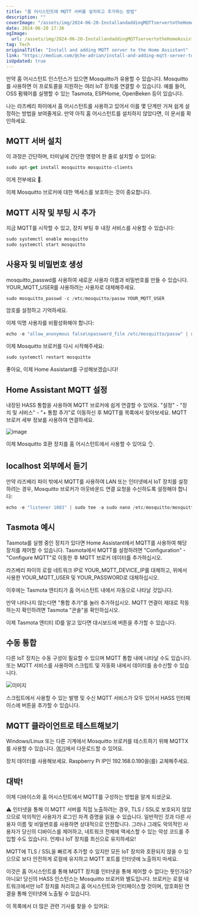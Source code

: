 ```yaml
---
title: "홈 어시스턴트에 MQTT 서버를 설치하고 추가하는 방법"
description: ""
coverImage: "/assets/img/2024-06-20-InstallandaddingMQTTservertotheHomeAssistant_0.png"
date: 2024-06-20 17:36
ogImage: 
  url: /assets/img/2024-06-20-InstallandaddingMQTTservertotheHomeAssistant_0.png
tag: Tech
originalTitle: "Install and adding MQTT server to the Home Assistant"
link: "https://medium.com/@che-adrian/install-and-adding-mqtt-server-to-the-home-assistant-7272454fdc59"
isUpdated: true
---
```






만약 홈 어시스턴트 인스턴스가 있으면 Mosquitto가 유용할 수 있습니다. Mosquitto를 사용하면 이 프로토콜을 지원하는 여러 IoT 장치를 연결할 수 있습니다. 예를 들어, OSS 펌웨어를 실행할 수 있는 Tasmota, ESPHome, OpenBeken 등이 있습니다.

나는 라즈베리 파이에서 홈 어시스턴트를 사용하고 있어서 이를 몇 단계만 거쳐 쉽게 설정하는 방법을 보여줄게요. 만약 아직 홈 어시스턴트를 설치하지 않았다면, 이 문서를 확인하세요.

## MQTT 서버 설치

이 과정은 간단하며, 터미널에 간단한 명령어 한 줄로 설치할 수 있어요:

<div class="content-ad"></div>

```js
sudo apt-get install mosquitto mosquitto-clients 
```

이게 전부에요 🐧.

이제 Mosquitto 브로커에 대한 액세스를 보호하는 것이 중요합니다.

## MQTT 시작 및 부팅 시 추가

<div class="content-ad"></div>

지금 MQTT를 시작할 수 있고, 장치 부팅 후 내장 서비스를 사용할 수 있습니다:

```js
sudo systemctl enable mosquitto
sudo systemctl start mosquitto
```

## 사용자 및 비밀번호 생성

mosquitto_passwd를 사용하여 새로운 사용자 이름과 비밀번호를 만들 수 있습니다. YOUR_MQTT_USER를 사용하려는 사용자로 대체해주세요.

<div class="content-ad"></div>

```js
sudo mosquitto_passwd -c /etc/mosquitto/passw YOUR_MQTT_USER
```

암호를 설정하고 기억하세요.

이제 익명 사용자를 비활성화해야 합니다:

```js
echo -e "allow_anonymous false\npassword_file /etc/mosquitto/passw" | sudo tee -a sudo nano /etc/mosquitto/mosquitto.conf
```

<div class="content-ad"></div>

이제 Mosquitto 브로커를 다시 시작해주세요:

```js
sudo systemctl restart mosquitto
```

좋아요, 이제 Home Assistant를 구성해보겠습니다!

## Home Assistant MQTT 설정

<div class="content-ad"></div>

내장된 HASS 통합을 사용하여 MQTT 브로커에 쉽게 연결할 수 있어요. "설정" - "장치 및 서비스" - "+ 통합 추가"로 이동하신 후 MQTT를 목록에서 찾아보세요. MQTT 브로커 세부 정보를 사용하여 연결하세요.

![image](https://miro.medium.com/v2/resize:fit:1400/1*KCF19chIplt1xq_1AQr2bw.gif)

이제 Mosquitto 호환 장치를 홈 어시스턴트에서 사용할 수 있어요 👌.

## localhost 외부에서 듣기

<div class="content-ad"></div>

만약 라즈베리 파이 밖에서 MQTT를 사용하여 LAN 또는 인터넷에서 IoT 장치를 설정하려는 경우, Mosquitto 브로커가 아웃바운드 연결 요청을 수신하도록 설정해야 합니다:

```js
echo -e "listener 1883" | sudo tee -a sudo nano /etc/mosquitto/mosquitto.conf
```

## Tasmota 예시

Tasmota를 실행 중인 장치가 있다면 Home Assistant에서 MQTT를 사용하여 해당 장치를 제어할 수 있습니다. Tasmota에서 MQTT를 설정하려면 "Configuration" - "Configure MQTT"로 이동한 후 MQTT 브로커 데이터를 추가하십시오.

<div class="content-ad"></div>

라즈베리 파이의 로컬 네트워크 IP로 YOUR_MQTT_DEVICE_IP를 대체하고, 위에서 사용한 YOUR_MQTT_USER 및 YOUR_PASSWORD로 대체하십시오.

이후에는 Tasmota 엔티티가 홈 어시스턴트 내에서 자동으로 나타날 것입니다.

만약 나타나지 않는다면 "통합 추가"를 눌러 추가하십시오. MQTT 연결이 제대로 작동하는지 확인하려면 Tasmota "콘솔"을 확인하십시오.

이제 Tasmota 엔티티 ID를 알고 있다면 대시보드에 버튼을 추가할 수 있습니다.

<div class="content-ad"></div>

## 수동 통합

다른 IoT 장치는 수동 구성이 필요할 수 있으며 MQTT 통합 내에 나타날 수도 있습니다. 또는 MQTT 서비스를 사용하여 스크립트 및 자동화 내에서 데이터를 송수신할 수 있습니다.

![이미지](/assets/img/2024-06-20-InstallandaddingMQTTservertotheHomeAssistant_0.png)

스크립트에서 사용할 수 있는 발행 및 수신 MQTT 서비스가 모두 있어서 HASS 인터페이스에 버튼을 추가할 수 있습니다.

<div class="content-ad"></div>

## MQTT 클라이언트로 테스트해보기

Windows/Linux 또는 다른 기계에서 Mosquitto 브로커를 테스트하기 위해 MQTTX를 사용할 수 있습니다. [여기](링크)에서 다운로드할 수 있어요.

장치 데이터를 사용해보세요. Raspberry Pi IP인 192.168.0.190을(를) 교체해주세요.

## 대박!

<div class="content-ad"></div>

이제 디바이스와 홈 어시스턴트에서 MQTT를 구성하는 방법을 알게 되셨군요.

⚠️ 인터넷을 통해 이 MQTT 서버를 직접 노출하려는 경우, TLS / SSL로 보호되지 않았으므로 악의적인 사용자가 로그인 자격 증명을 읽을 수 있습니다. 일반적인 것과 다른 사용자 이름 및 비밀번호를 사용하면 상대적으로 안전합니다. 그러나 그래도 악의적인 사용자가 당신의 디바이스를 제어하고, 네트워크 전체에 액세스할 수 있는 악성 코드를 주입할 수도 있습니다. 언제나 IoT 장치를 최신으로 유지하세요!

MQTT에 TLS / SSL을 빠르게 추가할 수 있지만 모든 IoT 장치와 호환되지 않을 수 있으므로 보다 안전하게 로컬에 유지하고 MQTT 포트를 인터넷에 노출하지 마세요.

이것은 홈 어시스턴트를 통해 MQTT 장치를 인터넷을 통해 제어할 수 없다는 뜻인가요? 아니요! 당신의 HASS 인스턴스는 Mosquitto 브로커와 별도입니다. 브로커는 로컬 네트워크에서만 IoT 장치를 처리하고 홈 어시스턴트와 인터페이스할 것이며, 암호화된 연결을 통해 인터넷에 노출될 수 있습니다.

<div class="content-ad"></div>

이 목록에서 더 많은 관련 기사를 찾을 수 있어요: